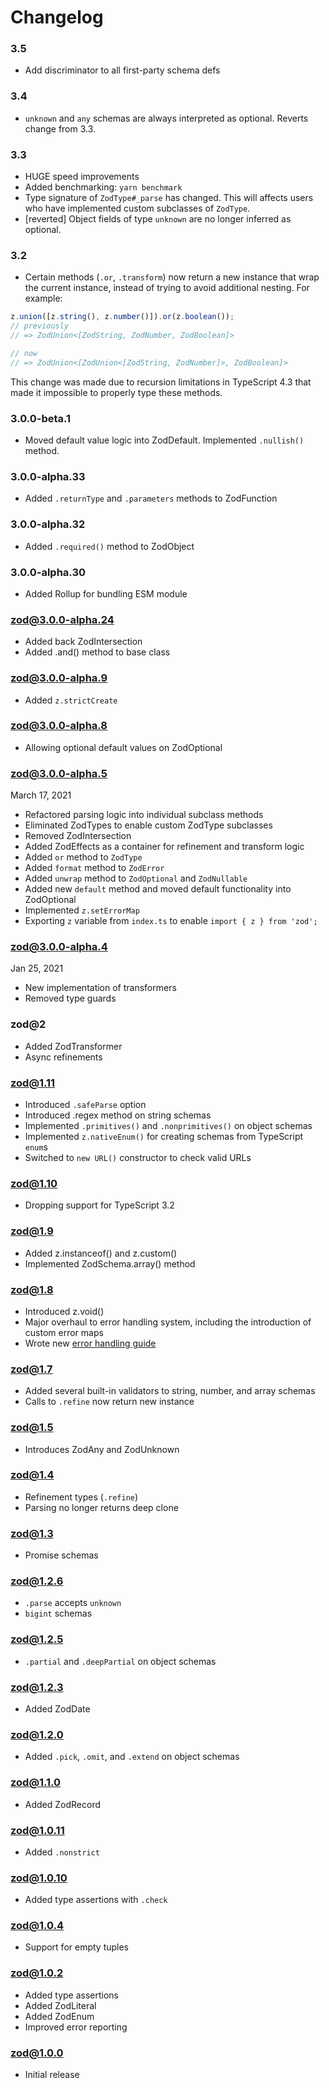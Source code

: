 # Changelog

### 3.5

- Add discriminator to all first-party schema defs

### 3.4

- `unknown` and `any` schemas are always interpreted as optional. Reverts change from 3.3.

### 3.3

- HUGE speed improvements
- Added benchmarking: `yarn benchmark`
- Type signature of `ZodType#_parse` has changed. This will affects users who have implemented custom subclasses of `ZodType`.
- [reverted] Object fields of type `unknown` are no longer inferred as optional.

### 3.2

- Certain methods (`.or`, `.transform`) now return a new instance that wrap the current instance, instead of trying to avoid additional nesting. For example:

```ts
z.union([z.string(), z.number()]).or(z.boolean());
// previously
// => ZodUnion<[ZodString, ZodNumber, ZodBoolean]>

// now
// => ZodUnion<[ZodUnion<[ZodString, ZodNumber]>, ZodBoolean]>
```

This change was made due to recursion limitations in TypeScript 4.3 that made it impossible to properly type these methods.

### 3.0.0-beta.1

- Moved default value logic into ZodDefault. Implemented `.nullish()` method.

### 3.0.0-alpha.33

- Added `.returnType` and `.parameters` methods to ZodFunction

### 3.0.0-alpha.32

- Added `.required()` method to ZodObject

### 3.0.0-alpha.30

- Added Rollup for bundling ESM module

### zod@3.0.0-alpha.24

- Added back ZodIntersection
- Added .and() method to base class

### zod@3.0.0-alpha.9

- Added `z.strictCreate`

### zod@3.0.0-alpha.8

- Allowing optional default values on ZodOptional

### zod@3.0.0-alpha.5

March 17, 2021

- Refactored parsing logic into individual subclass methods
- Eliminated ZodTypes to enable custom ZodType subclasses
- Removed ZodIntersection
- Added ZodEffects as a container for refinement and transform logic
- Added `or` method to `ZodType`
- Added `format` method to `ZodError`
- Added `unwrap` method to `ZodOptional` and `ZodNullable`
- Added new `default` method and moved default functionality into ZodOptional
- Implemented `z.setErrorMap`
- Exporting `z` variable from `index.ts` to enable `import { z } from 'zod';`

### zod@3.0.0-alpha.4

Jan 25, 2021

- New implementation of transformers
- Removed type guards

### zod@2

- Added ZodTransformer
- Async refinements

### zod@1.11

- Introduced `.safeParse` option
- Introduced .regex method on string schemas
- Implemented `.primitives()` and `.nonprimitives()` on object schemas
- Implemented `z.nativeEnum()` for creating schemas from TypeScript `enum`s
- Switched to `new URL()` constructor to check valid URLs

### zod@1.10

- Dropping support for TypeScript 3.2

### zod@1.9

- Added z.instanceof() and z.custom()
- Implemented ZodSchema.array() method

### zod@1.8

- Introduced z.void()
- Major overhaul to error handling system, including the introduction of custom error maps
- Wrote new [error handling guide](./ERROR_HANDLING.md)

### zod@1.7

- Added several built-in validators to string, number, and array schemas
- Calls to `.refine` now return new instance

### zod@1.5

- Introduces ZodAny and ZodUnknown

### zod@1.4

- Refinement types (`.refine`)
- Parsing no longer returns deep clone

### zod@1.3

- Promise schemas

### zod@1.2.6

- `.parse` accepts `unknown`
- `bigint` schemas

### zod@1.2.5

- `.partial` and `.deepPartial` on object schemas

### zod@1.2.3

- Added ZodDate

### zod@1.2.0

- Added `.pick`, `.omit`, and `.extend` on object schemas

### zod@1.1.0

- Added ZodRecord

### zod@1.0.11

- Added `.nonstrict`

### zod@1.0.10

- Added type assertions with `.check`

### zod@1.0.4

- Support for empty tuples

### zod@1.0.2

- Added type assertions
- Added ZodLiteral
- Added ZodEnum
- Improved error reporting

### zod@1.0.0

- Initial release
